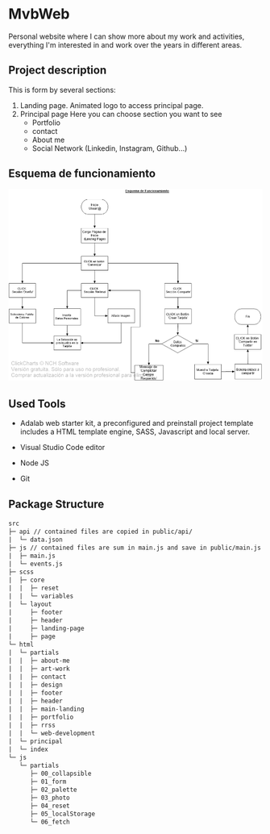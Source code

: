 # MvbWeb
Personal website where I can show more about my work and activities, everything I'm interested in and work over the years in different areas.

## Project description

This is form by several sections:

1. Landing page.
   Animated logo to access principal page.
2. Principal page
   Here you can choose section you want to see
   - Portfolio
   - contact
   - About me
   - Social Network (Linkedin, Instagram, Github...)

## Esquema de funcionamiento

![Esquema](https://github.com/Adalab/project-promo-m-module-2-team-6/blob/main/src/images/Esquema.jpg)

## Used Tools

- Adalab web starter kit, a preconfigured and preinstall project template includes a HTML template engine, SASS, Javascript and local server.

- Visual Studio Code editor

- Node JS

- Git


## Package Structure

```
src
├─ api // contained files are copied in public/api/
|  └─ data.json
├─ js // contained files are sum in main.js and save in public/main.js
|  ├─ main.js
|  └─ events.js
├─ scss
|  ├─ core
|  |  ├─ reset
|  |  └─ variables
|  └─ layout
|     ├─ footer
|     ├─ header
|     ├─ landing-page
|     ├─ page
└─ html
|  └─ partials
|  |  ├─ about-me
|  |  ├─ art-work
|  |  ├─ contact
|  |  ├─ design
|  |  ├─ footer
|  |  ├─ header
|  |  ├─ main-landing
|  |  ├─ portfolio
|  |  ├─ rrss
|  |  └─ web-development
|  └─ principal
|  └─ index
└─ js
   └─ partials
      ├─ 00_collapsible
      ├─ 01_form
      ├─ 02_palette
      ├─ 03_photo
      ├─ 04_reset
      ├─ 05_localStorage
      └─ 06_fetch
```

